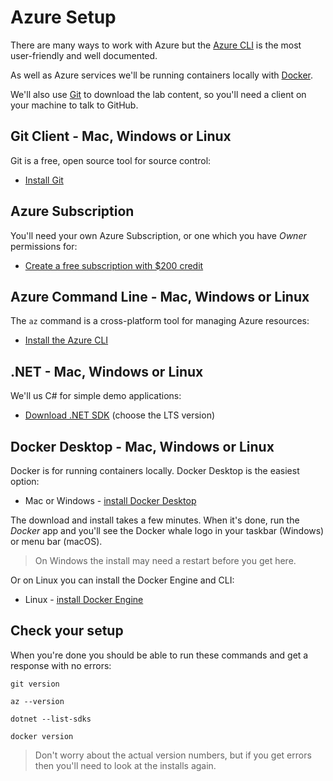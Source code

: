 # Azure Setup

There are many ways to work with Azure but the [Azure CLI](https://learn.microsoft.com/en-us/cli/azure/what-is-azure-cli) is the most user-friendly and well documented.

As well as Azure services we'll be running containers locally with [Docker](https://www.docker.com/).

We'll also use [Git](https://git-scm.com) to download the lab content, so you'll need a client on your machine to talk to GitHub.

## Git Client - Mac, Windows or Linux

Git is a free, open source tool for source control:

- [Install Git](https://git-scm.com/downloads)

## Azure Subscription

You'll need your own Azure Subscription, or one which you have _Owner_ permissions for:

- [Create a free subscription with $200 credit](https://azure.microsoft.com/en-gb/free/)

## Azure Command Line - Mac, Windows or Linux

The `az` command is a cross-platform tool for managing Azure resources:

- [Install the Azure CLI](https://docs.microsoft.com/en-us/cli/azure/install-azure-cli)

## .NET - Mac, Windows or Linux

We'll us C# for simple demo applications:

- [Download .NET SDK](https://dotnet.microsoft.com/en-us/download) (choose the LTS version)

## Docker Desktop - Mac, Windows or Linux

Docker is for running containers locally. Docker Desktop is the easiest option:

- Mac or Windows - [install Docker Desktop](https://www.docker.com/products/docker-desktop/)

The download and install takes a few minutes. When it's done, run the _Docker_ app and you'll see the Docker whale logo in your taskbar (Windows) or menu bar (macOS).

> On Windows the install may need a restart before you get here.

Or on Linux you can install the Docker Engine and CLI:

- Linux - [install Docker Engine](https://docs.docker.com/engine/install/)

## Check your setup

When you're done you should be able to run these commands and get a response with no errors:

```
git version

az --version

dotnet --list-sdks

docker version
```

> Don't worry about the actual version numbers, but if you get errors then you'll need to look at the installs again.